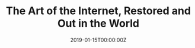 ---
url: https://www.nytimes.com/2019/01/23/arts/design/internet-art-new-museum-rhizome.html
title: The Art of the Internet, Restored and Out in the World
publication: The New York Times
date: 2019-01-15T00:00:00Z 
image: ""
---